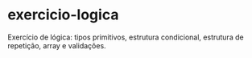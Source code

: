 # exercicio-logica
Exercício de lógica: tipos primitivos, estrutura condicional, estrutura de repetição, array e validações.
